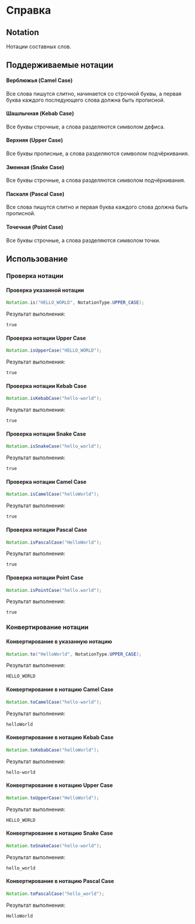# Справка
## Notation
Нотации составных слов.

## Поддерживаемые нотации
#### Верблюжья (Camel Case)
Все слова пишутся слитно, начинается со строчной буквы, а первая буква каждого последующего слова должна быть прописной.

#### Шашлычная (Kebab Case)
Все буквы строчные, а слова разделяются символом дефиса.

#### Верхняя (Upper Case)
Все буквы прописные, а слова разделяются символом подчёркивания.

#### Змеиная (Snake Case)
Все буквы строчные, а слова разделяются символом подчёркивания.

#### Паскаля (Pascal Case)
Все слова пишутся слитно и первая буква каждого слова должна быть прописной.

#### Точечная (Point Case)
Все буквы строчные, а слова разделяются символом точки.

## Использование
### Проверка нотации
#### Проверка указанной нотации
```java
Notation.is("HELLO_WORLD", NotationType.UPPER_CASE);
```

Результат выполнения:
```
true
```

#### Проверка нотации Upper Case
```java
Notation.isUpperCase("HELLO_WORLD");
```

Результат выполнения:
```
true
```

#### Проверка нотации Kebab Case
```java
Notation.isKebabCase("hello-world");
```

Результат выполнения:
```
true
```

#### Проверка нотации Snake Case
```java
Notation.isSnakeCase("hello_world");
```

Результат выполнения:
```
true
```

#### Проверка нотации Camel Case
```java
Notation.isCamelCase("helloWorld");
```

Результат выполнения:
```
true
```

#### Проверка нотации Pascal Case
```java
Notation.isPascalCase("HelloWorld");
```

Результат выполнения:
```
true
```

#### Проверка нотации Point Case
```java
Notation.isPointCase("hello.world");
```

Результат выполнения:
```
true
```

### Конвертирование нотации
#### Конвертирование в указанную нотацию
```java
Notation.to("HelloWorld", NotationType.UPPER_CASE);
```

Результат выполнения:
```
HELLO_WORLD
```

#### Конвертирование в нотацию Camel Case
```java
Notation.toCamelCase("hello-world");
```

Результат выполнения:
```
helloWorld
```

#### Конвертирование в нотацию Kebab Case
```java
Notation.toKebabCase("helloWorld");
```

Результат выполнения:
```
hello-world
```

#### Конвертирование в нотацию Upper Case
```java
Notation.toUpperCase("HelloWorld");
```

Результат выполнения:
```
HELLO_WORLD
```

#### Конвертирование в нотацию Snake Case
```java
Notation.toSnakeCase("hello-world");
```

Результат выполнения:
```
hello_world
```

#### Конвертирование в нотацию Pascal Case
```java
Notation.toPascalCase("hello_world");
```

Результат выполнения:
```
HelloWorld
```
